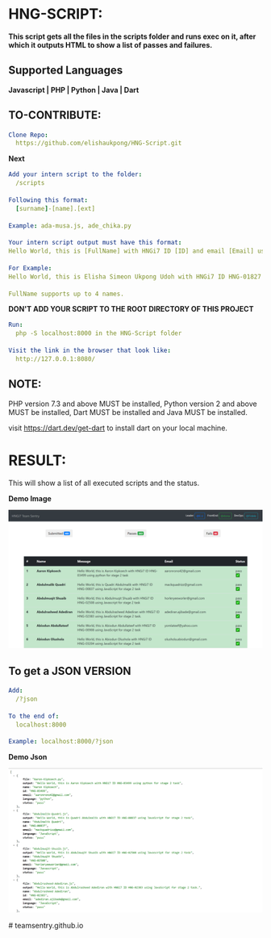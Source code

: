 # HNG-SCRIPT:

**This script gets all the files in the scripts folder and runs exec on it, after which it outputs HTML to show a list of passes and failures.**

## Supported Languages

**Javascript | PHP | Python | Java | Dart**

## TO-CONTRIBUTE:

```yaml
Clone Repo:
  https://github.com/elishaukpong/HNG-Script.git
```
**Next**
```yaml
Add your intern script to the folder:
  /scripts

Following this format:
  [surname]-[name].[ext]

Example: ada-musa.js, ade_chika.py

Your intern script output must have this format:
Hello World, this is [FullName] with HNGi7 ID [ID] and email [Email] using [Language] for stage 2 task

For Example:
Hello World, this is Elisha Simeon Ukpong Udoh with HNGi7 ID HNG-01827 and email simeon.udoh45@gmail.com using python for stage 2 task

FullName supports up to 4 names.
```


**DON'T ADD YOUR SCRIPT TO THE ROOT DIRECTORY OF THIS PROJECT**
```yaml
Run:
  php -S localhost:8000 in the HNG-Script folder

Visit the link in the browser that look like:
  http://127.0.0.1:8080/
```

## NOTE:

PHP version 7.3 and above MUST be installed,
Python version 2 and above MUST be installed,
Dart MUST be installed and
Java MUST be installed.

visit https://dart.dev/get-dart to install dart on your local machine.



# RESULT:

This will show a list of all executed scripts and the status.

**Demo Image**
<p align="center">
<img src="Demo-Images/html-Image.png" height="" width="1280"  alt="imageView Demo"/>
</p>

## To get a JSON VERSION

```yaml
Add:
  /?json
  
To the end of:
  localhost:8000
  
Example: localhost:8000/?json
```

**Demo Json**
<p align="center">
<img src="Demo-Images/json-Image.png" height="" width="1280"  alt="jsonView Demo"/>
</p>
# teamsentry.github.io
